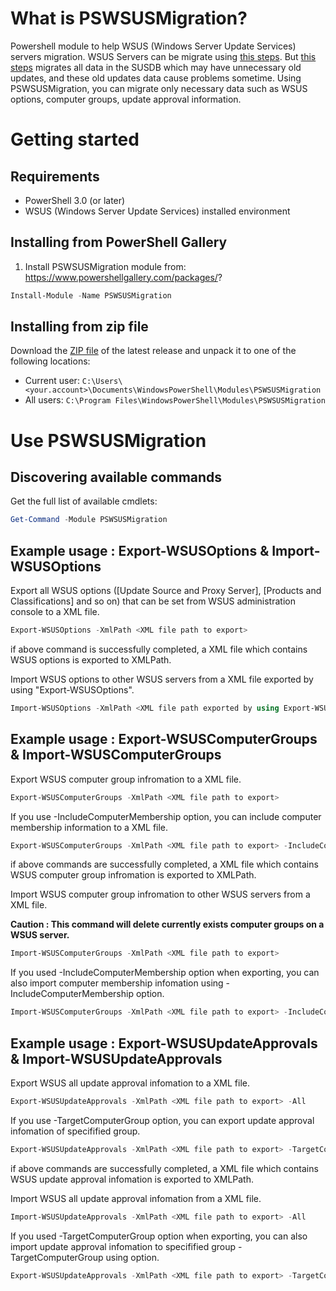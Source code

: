 # What is PSWSUSMigration?
Powershell module to help WSUS (Windows Server Update Services) servers migration. WSUS Servers can be migrate using [this steps](https://technet.microsoft.com/library/hh852339.aspx). But [this steps](https://technet.microsoft.com/library/hh852339.aspx) migrates all data in the SUSDB which may have unnecessary old updates, and these old updates data cause problems sometime. Using PSWSUSMigration, you can migrate only necessary data such as WSUS options, computer groups, update approval information.


# Getting started
## Requirements 
- PowerShell 3.0 (or later)
- WSUS (Windows Server Update Services) installed environment

## Installing from PowerShell Gallery
1. Install PSWSUSMigration module from: https://www.powershellgallery.com/packages/?
```PowerShell
Install-Module -Name PSWSUSMigration
```

## Installing from zip file
Download the [ZIP file](https://github.com/reiikei/PSWSUSMigration/archive/stable.zip?) of the latest release and unpack it to one of the following locations:

- Current user: `C:\Users\<your.account>\Documents\WindowsPowerShell\Modules\PSWSUSMigration`
- All users: `C:\Program Files\WindowsPowerShell\Modules\PSWSUSMigration`


# Use PSWSUSMigration
## Discovering available commands
Get the full list of available cmdlets:
```PowerShell
Get-Command -Module PSWSUSMigration
```

## Example usage : Export-WSUSOptions & Import-WSUSOptions
Export all WSUS options ([Update Source and Proxy Server], [Products and Classifications] and so on) that can be set from WSUS administration console to a XML file.
```PowerShell
Export-WSUSOptions -XmlPath <XML file path to export>
```
if above command is successfully completed, a XML file which contains WSUS options is exported to XMLPath.

Import WSUS options to other WSUS servers from a XML file exported by using "Export-WSUSOptions".
```PowerShell
Import-WSUSOptions -XmlPath <XML file path exported by using Export-WSUSOptions>
```

## Example usage : Export-WSUSComputerGroups & Import-WSUSComputerGroups
Export WSUS computer group infromation to a XML file.
```PowerShell
Export-WSUSComputerGroups -XmlPath <XML file path to export>
```
If you use -IncludeComputerMembership option, you can include computer membership information to a XML file.
```PowerShell
Export-WSUSComputerGroups -XmlPath <XML file path to export> -IncludeComputerMembership
```
if above commands are successfully completed, a XML file which contains WSUS computer group infromation is exported to XMLPath.

Import WSUS computer group infromation to other WSUS servers from a XML file.

**Caution : This command will delete currently exists computer groups on a WSUS server.**
```PowerShell
Import-WSUSComputerGroups -XmlPath <XML file path to export>
```

If you used -IncludeComputerMembership option when exporting, you can also import computer membership infomation using -IncludeComputerMembership option.
```PowerShell
Import-WSUSComputerGroups -XmlPath <XML file path to export> -IncludeComputerMembership
```

## Example usage : Export-WSUSUpdateApprovals & Import-WSUSUpdateApprovals
Export WSUS all update approval infomation to a XML file.
```PowerShell
Export-WSUSUpdateApprovals -XmlPath <XML file path to export> -All
```
If you use -TargetComputerGroup option, you can export update approval infomation of specifified group.
```PowerShell
Export-WSUSUpdateApprovals -XmlPath <XML file path to export> -TargetComputerGroup <Computer group name>
```
if above commands are successfully completed, a XML file which contains WSUS update approval infomation is exported to XMLPath.

Import WSUS all update approval infomation from a XML file.
```PowerShell
Import-WSUSUpdateApprovals -XmlPath <XML file path to export> -All
```
If you used -TargetComputerGroup option when exporting, you can also import update approval infomation to specifified group -TargetComputerGroup using option.
```PowerShell
Export-WSUSUpdateApprovals -XmlPath <XML file path to export> -TargetComputerGroup <Computer group name>
```
